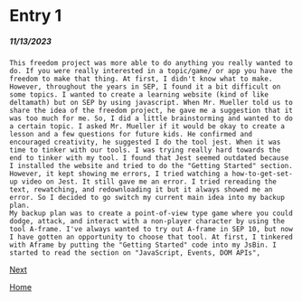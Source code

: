 # Entry 1
##### 11/13/2023

    This freedom project was more able to do anything you really wanted to do. If you were really interested in a topic/game/ or app you have the freedom to make that thing. At first, I didn't know what to make. However, throughout the years in SEP, I found it a bit difficult on some topics. I wanted to create a learning website (kind of like deltamath) but on SEP by using javascript. When Mr. Mueller told us to share the idea of the freedom project, he gave me a suggestion that it was too much for me. So, I did a little brainstorming and wanted to do a certain topic. I asked Mr. Mueller if it would be okay to create a lesson and a few questions for future kids. He confirmed and encouraged creativity, he suggested I do the tool jest. When it was time to tinker with our tools. I was trying really hard towards the end to tinker with my tool. I found that Jest seemed outdated because I installed the website and tried to do the "Getting Started" section. However, it kept showing me errors, I tried watching a how-to-get-set-up video on Jest. It still gave me an error. I tried rereading the text, rewatching, and redownloading it but it always showed me an error. So I decided to go switch my current main idea into my backup plan. 
    My backup plan was to create a point-of-view type game where you could dodge, attack, and interact with a non-player character by using the tool A-frame. I've always wanted to try out A-frame in SEP 10, but now I have gotten an opportunity to choose that tool. At first, I tinkered with Aframe by putting the "Getting Started" code into my JsBin. I started to read the section on "JavaScript, Events, DOM APIs", 

[Next](entry02.md)

[Home](../README.md)

